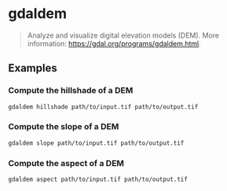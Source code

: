 # gdaldem

> Analyze and visualize digital elevation models (DEM). More information: <https://gdal.org/programs/gdaldem.html>.

## Examples

### Compute the hillshade of a DEM

```bash
gdaldem hillshade path/to/input.tif path/to/output.tif
```

### Compute the slope of a DEM

```bash
gdaldem slope path/to/input.tif path/to/output.tif
```

### Compute the aspect of a DEM

```bash
gdaldem aspect path/to/input.tif path/to/output.tif
```
